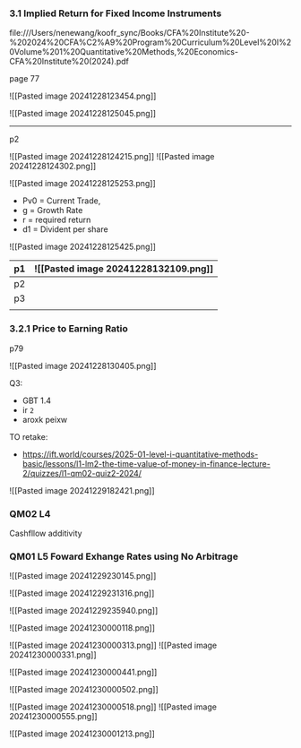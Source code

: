 

### 3.1 Implied Return for Fixed Income Instruments

file:///Users/nenewang/koofr_sync/Books/CFA%20Institute%20-%202024%20CFA%C2%A9%20Program%20Curriculum%20Level%20I%20Volume%201%20Quantitative%20Methods,%20Economics-CFA%20Institute%20(2024).pdf

page 77

![[Pasted image 20241228123454.png]]


![[Pasted image 20241228125045.png]]






---
p2

![[Pasted image 20241228124215.png]]
![[Pasted image 20241228124302.png]]


![[Pasted image 20241228125253.png]]

- Pv0 = Current Trade,
- g = Growth Rate
- r = required return
- d1 = Divident per share

![[Pasted image 20241228125425.png]]

| p1  | ![[Pasted image 20241228132109.png]] |
| --- | ------------------------------------ |
| p2  |                                      |
| p3  |                                      |
|     |                                      |



### 3.2.1 Price to Earning Ratio

p79

![[Pasted image 20241228130405.png]]

Q3: 
- GBT 1.4 
- ir `2`
- aroxk peixw 

TO retake:
- https://ift.world/courses/2025-01-level-i-quantitative-methods-basic/lessons/l1-lm2-the-time-value-of-money-in-finance-lecture-2/quizzes/l1-qm02-quiz2-2024/

![[Pasted image 20241229182421.png]]

### QM02 L4

Cashfllow additivity

### QM01 L5 Foward Exhange Rates using No Arbitrage

![[Pasted image 20241229230145.png]]

![[Pasted image 20241229231316.png]]



![[Pasted image 20241229235940.png]]


![[Pasted image 20241230000118.png]]

![[Pasted image 20241230000313.png]]
![[Pasted image 20241230000331.png]]

![[Pasted image 20241230000441.png]]

![[Pasted image 20241230000502.png]]

![[Pasted image 20241230000518.png]]
![[Pasted image 20241230000555.png]]


![[Pasted image 20241230001213.png]]














